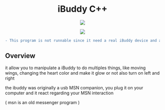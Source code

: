 <h1 align="center"> iBuddy C++ </h1>
<p align="center">
   <a href="https://fr.wikipedia.org/wiki/C%2B%2B"> 
        <img src="https://img.shields.io/badge/C++17-%204--2--1?style=for-the-badge&label=language&color=blue">
    </a>
</p>

<p align="center">
 <img  src="https://i.ibb.co/W2hfBBM/ibuddy-1.gif">
</p>


```diff
- This program is not runnable since it need a real iBuddy device and a library under paid licence !
```



## Overview
it allow you to manipulate a iBuddy to do multiples things, like moving wings, changing the heart color and make it glow or not 
also turn on left and right 

the ibuddy was originally a usb MSN companion, you plug it on your computer and it react regarding your MSN interaction 

( msn is an old messenger program )

